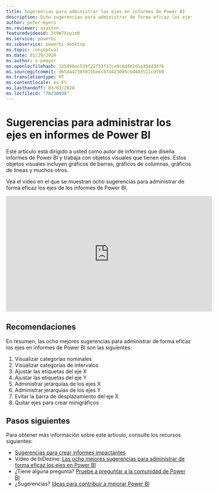 ```yaml
---
title: Sugerencias para administrar los ejes en informes de Power BI
description: Ocho sugerencias para administrar de forma eficaz los ejes en objetos visuales de informes de Power BI, en Power BI Desktop o el servicio Power BI.
author: peter-myers
ms.reviewer: asaxton
featuredvideoid: 3t9W7Xvpzo0
ms.service: powerbi
ms.subservice: powerbi-desktop
ms.topic: conceptual
ms.date: 01/29/2020
ms.author: v-pemyer
ms.openlocfilehash: 1b5d90ac539f22f53f17ce0c6d4b2d1a354d3476
ms.sourcegitcommit: d65da4738f011beec8f4423085cbd483511cdfb0
ms.translationtype: HT
ms.contentlocale: es-ES
ms.lasthandoff: 03/03/2020
ms.locfileid: "78238038"
---
```

# <a name="tips-to-manage-axes-in-power-bi-reports"></a>Sugerencias para administrar los ejes en informes de Power BI

Este artículo está dirigido a usted como autor de informes que diseña informes de Power BI y trabaja con objetos visuales que tienen ejes. Estos objetos visuales incluyen gráficos de barras, gráficos de columnas, gráficos de líneas y muchos otros.

Vea el vídeo en el que se muestran ocho sugerencias para administrar de forma eficaz los ejes de los informes de Power BI.

<iframe width="560" height="315" src="https://www.youtube.com/embed/3t9W7Xvpzo0" frameborder="0" allowfullscreen></iframe>

## <a name="tips"></a>Recomendaciones

En resumen, las ocho mejores sugerencias para administrar de forma eficaz los ejes en informes de Power BI son las siguientes:

1. Visualizar categorías nominales
1. Visualizar categorías de intervalos
1. Ajustar las etiquetas del eje X
1. Ajustar las etiquetas del eje Y
1. Administrar jerarquías de los ejes X
1. Administrar jerarquías de los ejes Y
1. Evitar la barra de desplazamiento del eje X
1. Quitar ejes para crear minigráficos

## <a name="next-steps"></a>Pasos siguientes

Para obtener más información sobre este artículo, consulte los recursos siguientes:

- [Sugerencias para crear informes impactantes](../power-bi-reports-tips-and-tricks-for-creating.md)
- Vídeo de biDezine: [Las ocho mejores sugerencias para administrar de forma eficaz los ejes en Power BI](https://www.youtube.com/watch?v=3t9W7Xvpzo0)
- ¿Tiene alguna pregunta? [Pruebe a preguntar a la comunidad de Power BI](https://community.powerbi.com/)
- ¿Sugerencias? [Ideas para contribuir a mejorar Power BI](https://ideas.powerbi.com)
